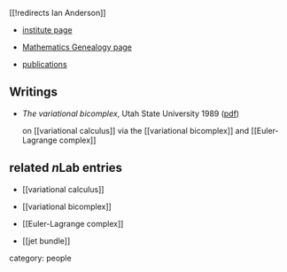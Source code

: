 [[!redirects Ian Anderson]]

* [institute page](http://www.math.usu.edu/people/ian-anderson)

* [Mathematics Genealogy page](https://www.genealogy.math.ndsu.nodak.edu/id.php?id=22869)

* [publications](https://works.bepress.com/ian_anderson/)

## Writings

* _The variational bicomplex_, Utah State University 1989 ([pdf]([[AndersonVariationalBicomplex.pdf:file]])) 

  on [[variational calculus]] via the [[variational bicomplex]] and [[Euler-Lagrange complex]]


## related $n$Lab entries

* [[variational calculus]]

* [[variational bicomplex]]

* [[Euler-Lagrange complex]]

* [[jet bundle]]

category: people
